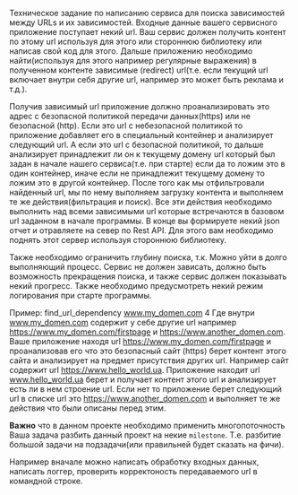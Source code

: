 Техническое задание по написанию сервиса для поиска зависимостей между URLs и их зависимостей. 
Входные данные вашего сервисного приложение поступает некий url. Ваш сервис должен получить контент по этому url используя для этого или стороннюю библиотеку или написав свой код для этого. Дальше приложению необходимо найти(используя для этого например регулярные выражения) в полученном контенте зависимые (redirect) url(т.е. если текущий url включает внутри себя другие url, например это может быть реклама и т.д.). 

Получив зависимый url приложение должно проанализировать это адрес с безопасной политикой передачи данных(https) или не безопасной (http). Если это url с небезопасной политикой то приложение добавляет его в специальный контейнер и анализирует следующий url. А если это url с безопасной политикой, то дальше анализирует принадлежит ли он к текущему домену  url который был задан в начале нашего сервиса(т.е. при старте) если да то ложим это в один контейнер, иначе если не принадлежит текущему домену то ложим это в другой контейнер. После того как мы отфильтровали найденный url, мы по нему выполняем загрузку контента и выполняем те же действия(фильтрация и поиск).
Все эти действия необходимо выполнить над всеми зависимыми url которые встречаются в базовом url заданном в начале программы. 
В конце вы формируете некий json отчет и отравляете на север по Rest API. Для этого вам необходимо поднять этот сервер используя стороннюю библиотеку. 

Также необходимо ограничить глубину поиска, т.к. Можно уйти в долго выполняющий процесс. 
Сервис не должен зависать, должно быть возможность прекращения поиска, и также сервис должен показывать некий прогресс. Также необходимо предусмотреть некий режим логирования при старте программы.

Пример:
find_url_dependency www.my_domen.com 4
Где внутри www.my_domen.com содержит у себе другие url например https://www.my_domen.com/firstpage и https://www.another_domen.com.
Ваше приложение находя url https://www.my_domen.com/firstpage и проанализовав его что это безопасный сайт (https) берет контент этого сайта и анализирует на предмет присутствия других url. Например сайт содержит url https://www.hello_world.ua. Приложение находит url  www.hello_world.ua берет и получает контент этого url и анализирует есть ли в нем строение url. Если нет то приложение берет следующий url в списке url это https://www.another_domen.com и выполняет те же действия что были описаны перед этим.

**Важно** что в данном проекте необходимо применить многопоточность
Ваша задача разбить данный проект на некие `milestone`. Т.е. разбитие большой задачи на подзадачи(или правильней будет сказать на фичи).

Например вначале можно написать обработку входных данных, написать логгер, проверить корректоность передаваемого url в командной строке.